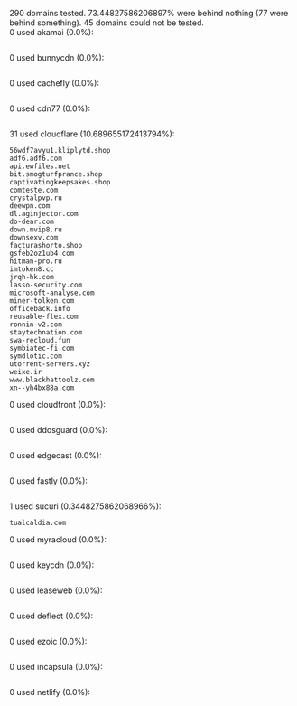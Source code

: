 290 domains tested. 73.44827586206897% were behind nothing (77 were behind something). 45 domains could not be tested.<br>
0 used akamai (0.0%):
```

```

0 used bunnycdn (0.0%):
```

```

0 used cachefly (0.0%):
```

```

0 used cdn77 (0.0%):
```

```

31 used cloudflare (10.689655172413794%):
```
56wdf7avyu1.kliplytd.shop
adf6.adf6.com
api.ewfiles.net
bit.smogturfprance.shop
captivatingkeepsakes.shop
comteste.com
crystalpvp.ru
deewpn.com
dl.aginjector.com
do-dear.com
down.mvip8.ru
downsexv.com
facturashorto.shop
gsfeb2oz1ub4.com
hitman-pro.ru
imtoken8.cc
jrqh-hk.com
lasso-security.com
microsoft-analyse.com
miner-tolken.com
officeback.info
reusable-flex.com
ronnin-v2.com
staytechnation.com
swa-recloud.fun
symbiatec-fi.com
symdlotic.com
utorrent-servers.xyz
weixe.ir
www.blackhattoolz.com
xn--yh4bx88a.com
```

0 used cloudfront (0.0%):
```

```

0 used ddosguard (0.0%):
```

```

0 used edgecast (0.0%):
```

```

0 used fastly (0.0%):
```

```

1 used sucuri (0.3448275862068966%):
```
tualcaldia.com
```

0 used myracloud (0.0%):
```

```

0 used keycdn (0.0%):
```

```

0 used leaseweb (0.0%):
```

```

0 used deflect (0.0%):
```

```

0 used ezoic (0.0%):
```

```

0 used incapsula (0.0%):
```

```

0 used netlify (0.0%):
```

```
